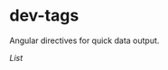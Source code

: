 dev-tags
========

Angular directives for quick data output.

*List*


````<dev-list dataset="yourArray" key="yourArrayKey">
````
